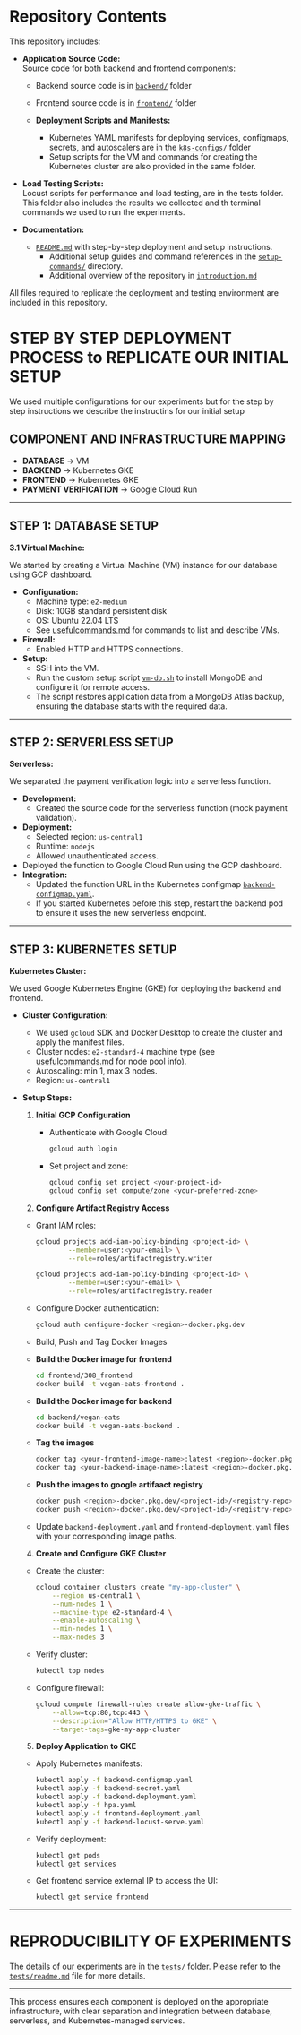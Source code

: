# Repository Contents

This repository includes:

- **Application Source Code:**  
    Source code for both backend and frontend components:  
    - Backend source code is in [`backend/`](backend/) folder  
    - Frontend source code is in [`frontend/`](frontend/) folder

    - **Deployment Scripts and Manifests:**  
        - Kubernetes YAML manifests for deploying services, configmaps, secrets, and autoscalers are in the [`k8s-configs/`](k8s-configs/) folder  
        - Setup scripts for the VM and commands for creating the Kubernetes cluster are also provided in the same folder.

- **Load Testing Scripts:**  
    Locust scripts for performance and load testing, are in the tests folder.
    This folder also includes the results we collected and th terminal commands we used to run the experiments.

- **Documentation:**  
    - [`README.md`](README.md) with step-by-step deployment and setup instructions.
        - Additional setup guides and command references in the [`setup-commands/`](setup-commands/) directory.
        - Additional overview of the repository in [`introduction.md`](introduction.md)

All files required to replicate the deployment and testing environment are included in this repository.


# STEP BY STEP DEPLOYMENT PROCESS to REPLICATE OUR INITIAL SETUP

We used multiple configurations for our experiments but for the step by step instructions we describe the instructins for our initial setup

## COMPONENT AND INFRASTRUCTURE MAPPING

- **DATABASE** → VM  
- **BACKEND** → Kubernetes GKE  
- **FRONTEND** → Kubernetes GKE  
- **PAYMENT VERIFICATION** → Google Cloud Run  

---

## STEP 1: DATABASE SETUP

**3.1 Virtual Machine:**

We started by creating a Virtual Machine (VM) instance for our database using GCP dashboard.  
- **Configuration:**  
  - Machine type: `e2-medium`
  - Disk: 10GB standard persistent disk
  - OS: Ubuntu 22.04 LTS  
  - See [usefulcommands.md](setup-commands/usefulcommands.md) for commands to list and describe VMs.
- **Firewall:**  
  - Enabled HTTP and HTTPS connections.
- **Setup:**  
  - SSH into the VM.
  - Run the custom setup script [`vm-db.sh`](setup-commands/vm-db.sh) to install MongoDB and configure it for remote access.
  - The script restores application data from a MongoDB Atlas backup, ensuring the database starts with the required data.

---

## STEP 2: SERVERLESS SETUP

**Serverless:**

We separated the payment verification logic into a serverless function. 
- **Development:**  
  - Created the source code for the serverless function (mock payment validation).
- **Deployment:**  
  - Selected region: `us-central1`
  - Runtime: `nodejs`
  - Allowed unauthenticated access.
- Deployed the function to Google Cloud Run using the GCP dashboard.
- **Integration:**  
    - Updated the function URL in the Kubernetes configmap [`backend-configmap.yaml`](k8s-configs/backend-configmap.yaml).
    - If you started Kubernetes before this step, restart the backend pod to ensure it uses the new serverless endpoint.

---

## STEP 3: KUBERNETES SETUP

**Kubernetes Cluster:**

We used Google Kubernetes Engine (GKE) for deploying the backend and frontend. 
- **Cluster Configuration:**  
    - We used `gcloud` SDK and Docker Desktop to create the cluster and apply the manifest files.
    - Cluster nodes: `e2-standard-4` machine type (see [usefulcommands.md](setup-commands/usefulcommands.md) for node pool info).
    - Autoscaling: min 1, max 3 nodes.
    - Region: `us-central1`

- **Setup Steps:**
    1. **Initial GCP Configuration**
        - Authenticate with Google Cloud:

            ```sh
            gcloud auth login
            ```

        - Set project and zone:

            ```sh
            gcloud config set project <your-project-id>
            gcloud config set compute/zone <your-preferred-zone>
            ```

    2. **Configure Artifact Registry Access**
    - Grant IAM roles:

        ```sh
        gcloud projects add-iam-policy-binding <project-id> \
                --member=user:<your-email> \
                --role=roles/artifactregistry.writer

        gcloud projects add-iam-policy-binding <project-id> \
                --member=user:<your-email> \
                --role=roles/artifactregistry.reader
        ```

    - Configure Docker authentication:

        ```sh
        gcloud auth configure-docker <region>-docker.pkg.dev
        ```

    - Build, Push and Tag Docker Images

    - **Build the Docker image for frontend**

        ```sh
        cd frontend/308_frontend
        docker build -t vegan-eats-frontend .
        ```


    - **Build the Docker image for backend**

        ```sh
        cd backend/vegan-eats
        docker build -t vegan-eats-backend .
        ```

    - **Tag the images**

        ```sh
        docker tag <your-frontend-image-name>:latest <region>-docker.pkg.dev/<project-id>/<registry-repo>/vegan-eats-frontend:latest
        docker tag <your-backend-image-name>:latest <region>-docker.pkg.dev/<project-id>/<registry-repo>/vegan-eats-backend:latest

        ```
    
    - **Push the images to google artifaact registry**

        ```sh
        docker push <region>-docker.pkg.dev/<project-id>/<registry-repo>/vegan-eats-frontend:latest
        docker push <region>-docker.pkg.dev/<project-id>/<registry-repo>/vegan-eats-backend:late
        ```      

    - Update `backend-deployment.yaml` and `frontend-deployment.yaml` files with your corresponding image paths.

    4. **Create and Configure GKE Cluster**

    - Create the cluster:

        ```sh
        gcloud container clusters create "my-app-cluster" \
            --region us-central1 \
            --num-nodes 1 \
            --machine-type e2-standard-4 \
            --enable-autoscaling \
            --min-nodes 1 \
            --max-nodes 3
        ```

    - Verify cluster:

        ```sh
        kubectl top nodes
        ```

    - Configure firewall:

        ```sh
        gcloud compute firewall-rules create allow-gke-traffic \
            --allow=tcp:80,tcp:443 \
            --description="Allow HTTP/HTTPS to GKE" \
            --target-tags=gke-my-app-cluster
        ```

    5. **Deploy Application to GKE**

    - Apply Kubernetes manifests:

        ```sh
        kubectl apply -f backend-configmap.yaml
        kubectl apply -f backend-secret.yaml
        kubectl apply -f backend-deployment.yaml
        kubectl apply -f hpa.yaml
        kubectl apply -f frontend-deployment.yaml
        kubectl apply -f backend-locust-serve.yaml 
        ```

    - Verify deployment:

        ```sh
        kubectl get pods
        kubectl get services
        ```
    - Get frontend service external IP to access the UI:
        ```sh
        kubectl get service frontend
        ```

---

# REPRODUCIBILITY OF EXPERIMENTS

The details of our experiments are in the [`tests/`](./tests/) folder. Please refer to the [`tests/readme.md`](./tests/readme.md) file for more details.


---

This process ensures each component is deployed on the appropriate infrastructure, with clear separation and integration between database, serverless, and Kubernetes-managed services.
